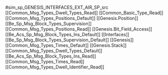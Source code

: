#sim_sp_GENESIS_INTERFACES_EXT_AIR_SP_src
[[Common_Msg_Types_Dwell_Types_Read]]
[[Common_Basic_Type_Read]]
[[Common_Msg_Types_Positions_Default]]
[[Genesis.Position]]
[[Be_Sp_Msg_Block_Types_Supervision]]
[[Common_Msg_Types_Positions_Read]]
[[Genesis.Bit_Field_Access]]
[[Be_Acs_Sp_Msg_Block_Types_Ins_Default]]
[[Interfaces]]
[[Be_Sp_Msg_Block_Types_Supervision_Default]]
[[Genesis]]
[[Common_Msg_Types_Times_Default]]
[[Genesis.Stack]]
[[Common_Msg_Types_Dwell_Types_Default]]
[[Be_Acs_Sp_Msg_Block_Types_Ins_Read]]
[[Common_Msg_Types_Times_Read]]
[[Common_Msg_Types_Dwell_Identifier_Read]]
